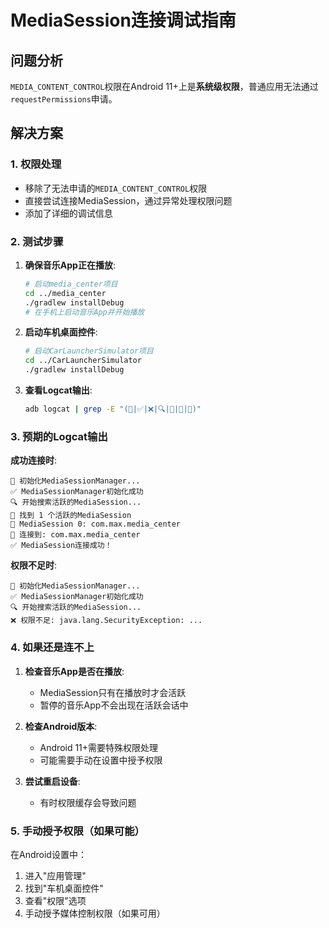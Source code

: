 # MediaSession连接调试指南

## 问题分析

`MEDIA_CONTENT_CONTROL`权限在Android 11+上是**系统级权限**，普通应用无法通过`requestPermissions`申请。

## 解决方案

### 1. 权限处理
- 移除了无法申请的`MEDIA_CONTENT_CONTROL`权限
- 直接尝试连接MediaSession，通过异常处理权限问题
- 添加了详细的调试信息

### 2. 测试步骤

1. **确保音乐App正在播放**:
   ```bash
   # 启动media_center项目
   cd ../media_center
   ./gradlew installDebug
   # 在手机上启动音乐App并开始播放
   ```

2. **启动车机桌面控件**:
   ```bash
   # 启动CarLauncherSimulator项目
   cd ../CarLauncherSimulator
   ./gradlew installDebug
   ```

3. **查看Logcat输出**:
   ```bash
   adb logcat | grep -E "(🔧|✅|❌|🔍|📱|🎵|🔗)"
   ```

### 3. 预期的Logcat输出

**成功连接时**:
```
🔧 初始化MediaSessionManager...
✅ MediaSessionManager初始化成功
🔍 开始搜索活跃的MediaSession...
📱 找到 1 个活跃的MediaSession
🎵 MediaSession 0: com.max.media_center
🔗 连接到: com.max.media_center
✅ MediaSession连接成功！
```

**权限不足时**:
```
🔧 初始化MediaSessionManager...
✅ MediaSessionManager初始化成功
🔍 开始搜索活跃的MediaSession...
❌ 权限不足: java.lang.SecurityException: ...
```

### 4. 如果还是连不上

1. **检查音乐App是否在播放**:
   - MediaSession只有在播放时才会活跃
   - 暂停的音乐App不会出现在活跃会话中

2. **检查Android版本**:
   - Android 11+需要特殊权限处理
   - 可能需要手动在设置中授予权限

3. **尝试重启设备**:
   - 有时权限缓存会导致问题

### 5. 手动授予权限（如果可能）

在Android设置中：
1. 进入"应用管理"
2. 找到"车机桌面控件"
3. 查看"权限"选项
4. 手动授予媒体控制权限（如果可用）
